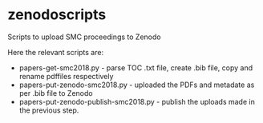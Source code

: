 # zenodoscripts
Scripts to upload SMC proceedings to Zenodo

Here the relevant scripts are:

* papers-get-smc2018.py - parse TOC .txt file, create .bib file, copy and rename pdffiles respectively
* papers-put-zenodo-smc2018.py - uploaded the PDFs and metadate as per .bib file to Zenodo
* papers-put-zenodo-publish-smc2018.py - publish the uploads made in the previous step.



